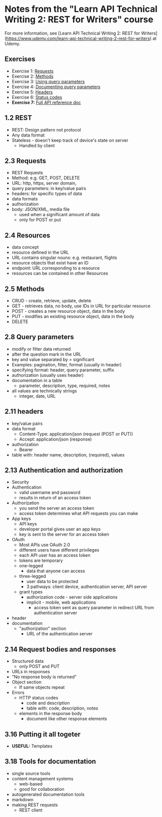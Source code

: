 # Notes from the "Learn API Technical Writing 2: REST for Writers" course

For more information, see [Learn API Technical Writing 2: REST for Writers] (https://www.udemy.com/learn-api-technical-writing-2-rest-for-writers) at Udemy.

## Exercises
- Exercise 1: [Requests](exercise-1-requests.md)
- Exercise 2: [Methods](exercise-2-methodandurl.md)
- Exercise 3: [Using query parameters](exercise-3-queryparameters.md)
- Exercise 4: [Documenting query parameters](exercise-4-queryparameters.md)
- Exercise 5: [Headers](exercise-5-headers.md)
- Exercise 6: [Status codes](exercise-6-statuscodes.md)
- **Exercise 7:** [Full API reference doc](exercise-7-referencedoc.md)

## 1.2 REST
* REST: Design pattern not protocol
* Any data format
* Stateless - doesn't keep track of device's state on server
  * Handled by client

## 2.3 Requests
* REST Requests
 * Method: e.g. GET, POST, DELETE  
 * URL: http, https, server domain,
 * query parameters: in key/value pairs
 * headers: for specific types of data
  * data formats
  * authorization
* body: JSON/XML, media file
  * used when a significant amount of data
  * only for POST or put

## 2.4 Resources
* data concept
* resource defined in the URL
* URL contains singular nouns: e.g. restaurant, flights
* resource objects that exist have an ID
* endpoint: URL corresponding to a resource
* resources can be contained in other Resources

## 2.5 Methods
* CRUD - create, retrieve, update, delete
* GET - retrieves data, no body, use IDs in URL for particular resource
* POST - creates a new resource object, data in the body
* PUT - modifies an existing resource object, data in the body
* DELETE

## 2.8 Query parameters
* modify or filter data returned
* after the question mark in the URL
* key and value separated by = significant
* Examples: pagination, filter, format (usually in header)
* specifying format: header, query parameter, suffix
* authorization (usually uses header)
* documentation in a table
  * parameter, description, type, required, notes
* all values are technically strings
  * integer, date, URL

## 2.11 headers
* key/value pairs
* data format
  * Content-Type: application/json (request (POST or PUT))
  * Accept: application/json (response)
* authorization
  * Bearer
* table with: header name, description, (required), values

## 2.13 Authentication and authorization
* Security
* Authentication
  * valid username and password
  * results in return of an access token
* Authorization
  * you send the server an access token
  * access token determines what API requests you can make
* App keys
  * API keys
  * developer portal gives user an app keys
  * key is sent to the server for an access token
* OAuth
  * Most APIs use OAuth 2.0
  * different users have different privileges
  * each API user has an access token
  * tokens are temporary
  * one-legged
    * data that anyone can access
  * three-legged
    * user data to be protected
    * 3 pathways: client device, authentication server, API server
  * grant types
    * authorization code - server side applications
    * implicit - mobile, web applications
      * access token sent as query parameter in redirect URL from authentication server
* header
* documentation
  * "authorization" section
    * URL of the authentication server

## 2.14 Request bodies and responses
* Structured data
  * only POST and PUT
* URLs in responses
* "No response body is returned"
* Object section
  * If same objects repeat
* Errors
  * HTTP status codes
    * code and description
    * table with: code, description, notes
  * elements in the response body
    * document like other response elements

## 3.16 Putting it all togeter
* **USEFUL:** Templates

## 3.18 Tools for documentation
* single source tools
* content management systems
  * web-based
  * good for collaboration
* autogenerated documentation tools
* markdown
* making REST requests
  * REST client
